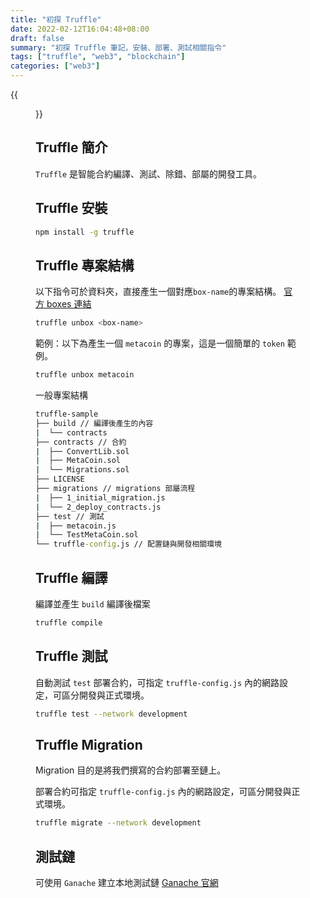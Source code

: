 ```yaml
---
title: "初探 Truffle"
date: 2022-02-12T16:04:48+08:00
draft: false
summary: "初探 Truffle 筆記，安裝、部署、測試相關指令"
tags: ["truffle", "web3", "blockchain"]
categories: ["web3"]
---
```

{{<figure src="https://trufflesuite.com/img/truffle-logo-dark.svg" height="250px" >}}

## Truffle 簡介
`Truffle` 是智能合約編譯、測試、除錯、部屬的開發工具。

## Truffle 安裝
```bash
npm install -g truffle
```

## Truffle 專案結構

以下指令可於資料夾，直接產生一個對應`box-name`的專案結構。
[官方 boxes 連結](https://trufflesuite.com/boxes/)
```bash
truffle unbox <box-name>
```

範例：以下為產生一個 `metacoin` 的專案，這是一個簡單的 `token` 範例。
```bash
truffle unbox metacoin
```

一般專案結構
```cmd
truffle-sample
├── build // 編譯後產生的內容
|  └── contracts
├── contracts // 合約
|  ├── ConvertLib.sol
|  ├── MetaCoin.sol
|  └── Migrations.sol
├── LICENSE
├── migrations // migrations 部屬流程
|  ├── 1_initial_migration.js
|  └── 2_deploy_contracts.js
├── test // 測試
|  ├── metacoin.js
|  └── TestMetaCoin.sol
└── truffle-config.js // 配置鏈與開發相關環境
```
## Truffle 編譯

編譯並產生 `build` 編譯後檔案
```bash
truffle compile
```

## Truffle 測試

自動測試 `test` 部署合約，可指定 `truffle-config.js` 內的網路設定，可區分開發與正式環境。
```bash
truffle test --network development
```

## Truffle Migration

Migration 目的是將我們撰寫的合約部署至鏈上。

部署合約可指定 `truffle-config.js` 內的網路設定，可區分開發與正式環境。
```bash
truffle migrate --network development
```

## 測試鏈

可使用 `Ganache` 建立本地測試鏈 [Ganache 官網](https://trufflesuite.com/ganache/)